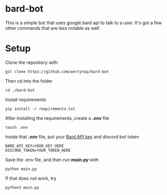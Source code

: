 # bard-bot
This is a simple bot that uses google bard api to talk to a user. It's got a few other commands that are less notable as well
# Setup
Clone the repository with
~~~
git clone https://github.com/wertytop/bard-bot
~~~
Then cd into the folder
~~~
cd ./bard-bot
~~~
Install requirements
~~~
pip install -r requirements.txt
~~~
After installing the requirements,
create a ***.env*** file 
~~~
touch .env
~~~
Inside that ***.env*** file, put your [Bard API key](https://github.com/dsdanielpark/Bard-API/blob/main/README.md) and discord bot token 
~~~
BARD_API_KEY=YOUR_KEY_HERE
DISCORD_TOKEN=YOUR_TOKEN_HERE
~~~
Save the .env file, and then run ***main.py*** with
~~~
python main.py
~~~
If that does not work, try 
~~~
python3 main.py
~~~
